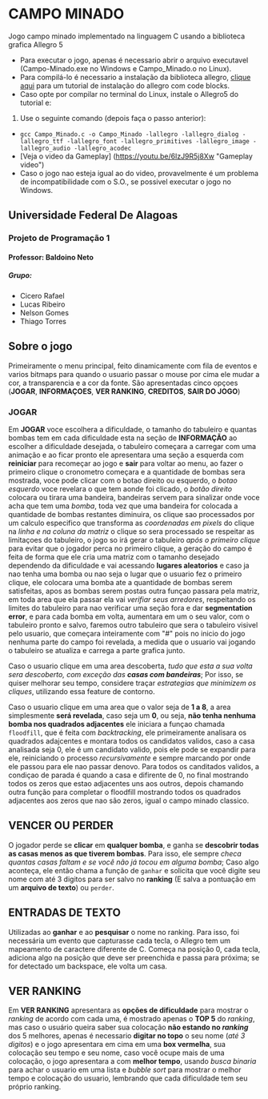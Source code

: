 # CAMPO MINADO

Jogo campo minado implementado na linguagem C usando a biblioteca grafica Allegro 5

* Para executar o jogo, apenas é necessario abrir o arquivo executavel  (Campo-Minado.exe no Windows e Campo_Minado.o no Linux).
* Para compilá-lo é necessario a instalação da biblioteca allegro, [clique aqui](https://sites.google.com/a/liesenberg.biz/cjogos/home/software/ambiente-code-blocks-allegro-5 "Allegro com Code:Blocks") para um tutorial de instalação do allegro com code blocks.
* Caso opte por compilar no terminal do Linux, instale o Allegro5 do tutorial e: 
 1. Use o seguinte comando (depois faça o passo anterior):
   * ``gcc Campo_Minado.c -o Campo_Minado -lallegro -lallegro_dialog -lallegro_ttf -lallegro_font -lallegro_primitives -lallegro_image -lallegro_audio -lallegro_acodec``
* [Veja o video da Gameplay] (https://youtu.be/6lzJ9R5j8Xw "Gameplay video")
* Caso o jogo nao esteja igual ao do video, provavelmente é um problema de incompatibilidade com o S.O., se possivel executar o jogo no Windows.



## Universidade Federal De Alagoas

### Projeto de Programação 1

#### Professor: Baldoino Neto

##### Grupo:

* Cicero Rafael
* Lucas Ribeiro
* Nelson Gomes
* Thiago Torres


## Sobre o jogo

Primeiramente o menu principal, feito dinamicamente com fila de eventos e varios bitmaps para quando o usuario passar o mouse por cima ele mudar a cor, a transparencia e a cor da fonte. São apresentadas cinco opçoes (**JOGAR**, **INFORMAÇOES**, **VER RANKING**, **CREDITOS**, **SAIR DO JOGO**)

### JOGAR

Em **JOGAR** voce escolhera a dificuldade, o tamanho do tabuleiro e quantas bombas tem em cada dificuldade esta na seção de **INFORMAÇÃO** ao escolher a dificuldade desejada, o tabuleiro começara a carregar com uma animação e ao ficar pronto ele apresentara uma seção a esquerda com **reiniciar** para recomeçar ao jogo e **sair** para voltar ao menu, ao fazer o primeiro clique o cronometro começara e a quantidade de bombas sera mostrada, voce pode clicar com o botao direito ou esquerdo, o *botao esquerdo* voce revelara o que tem aonde foi clicado, o *botão direito* colocara ou tirara uma bandeira, bandeiras servem para sinalizar onde voce acha que tem uma *bomba*, toda vez que uma bandeira for colocada a quantidade de bombas restantes diminuira, os clique sao processados por um calculo especifico que transforma as *coordenadas em pixels* do clique na *linha e na coluna da matriz* o clique so sera processado se respeitar as limitaçoes do tabuleiro, o jogo so irá gerar o tabuleiro *após o primeiro clique* para evitar que o jogador perca no primeiro clique, a geração do campo é feita de forma que ele cria uma matriz com o tamanho desejado dependendo da dificuldade e vai acessando **lugares aleatorios** e caso ja nao tenha uma bomba ou nao seja o lugar que o usuario fez o primeiro clique, ele colocara uma bomba ate a quantidade de bombas serem satisfeitas, apos as bombas serem postas outra funçao passara pela matriz, em toda area que ela passar ela vai *verifiar seus arredores*, respeitando os limites do tabuleiro para nao verificar uma seção fora e dar **segmentation error**, e para cada bomba em volta, aumentara em um o seu valor, com o tabuleiro pronto e salvo, faremos outro tabuleiro que sera o tabuleiro visivel pelo usuario, que começara inteiramente com "#" pois no inicio do jogo nenhuma parte do campo foi revelada, a medida que o usuario vai jogando o tabuleiro se atualiza e carrega a parte grafica junto.

Caso o usuario clique em uma area descoberta, *tudo que esta a sua volta sera descoberto, com exceção das __casas com bandeiras__*; Por isso, se quiser melhorar seu tempo, considere traçar *estrategias que minimizem os cliques*, utilizando essa feature de contorno.

Caso o usuario clique em uma area que o valor seja de **1 a 8**, a area simplesmente **será revelada**, caso seja um **0**, ou seja, **não tenha nenhuma bomba nos quadrados adjacentes** ele iniciara a funçao chamada ``floodfill``, que é feita com *backtracking*, ele primeiramente analisara os quadrados adajcentes e montara todos os candidatos validos, caso a casa analisada seja 0, ele é um candidato valido, pois ele pode se expandir para ele, reiniciando o processo *recursivamente* e sempre marcando por onde ele passou para ele nao passar denovo. Para todos os canditados validos, a condiçao de parada é quando a casa e difirente de 0, no final mostrando todos os zeros que estao adjacentes uns aos outros, depois chamando outra função para completar o floodfill mostrando todos os quadrados adjacentes aos zeros que nao são zeros, igual o campo minado classico.

## VENCER OU PERDER

O jogador perde se **clicar** em **qualquer bomba**, e ganha se **descobrir todas as casas menos as que tiverem bombas**. Para isso, ele sempre *checa quantas casas faltam e se você não já tocou em alguma bomba*; Caso algo aconteça, ele então chama a função de ``ganhar`` e solicita que você digite seu nome com até 3 digitos para ser salvo no **ranking** (E salva a pontuação em um **arquivo de texto**) ou ``perder``.

## ENTRADAS DE TEXTO

Utilizadas ao **ganhar** e ao **pesquisar** o nome no ranking. Para isso, foi necessária um evento que capturasse cada tecla, o Allegro tem um mapeamento de caractere diferente de C. Começa na posição 0, cada tecla, adiciona algo na posição que deve ser preenchida e passa para próxima; se for detectado um backspace, ele volta um casa.

## VER RANKING

Em **VER RANKING** apresentara as **opções de dificuldade** para mostrar o *ranking* de acordo com cada uma, é mostrado apenas o **TOP 5** do *ranking*, mas caso o usuário queira saber sua colocação **não estando no _ranking_** dos 5 melhores, apenas é necessario **digitar no topo** o seu nome (*até 3 digitos*) e o jogo apresentara em cima em uma **box vermelha**, sua colocação seu tempo e seu nome, caso você ocupe mais de uma colocação, o jogo apresentara a com **melhor tempo**, usando *busca binaria* para achar o usuario em uma lista e *bubble sort* para mostrar o melhor tempo e colocação do usuario, lembrando que cada dificuldade tem seu próprio ranking.
